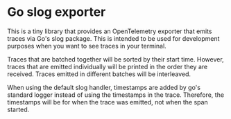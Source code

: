 # Go slog exporter

This is a tiny library that provides an OpenTelemetry exporter that emits traces via Go's slog package. This is
intended to be used for development purposes when you want to see traces in your terminal.

Traces that are batched together will be sorted by their start time. However, traces that are emitted individually
will be printed in the order they are received. Traces emitted in different batches will be interleaved.

When using the default slog handler, timestamps are added by go's standard logger instead of using the timestamps
in the trace. Therefore, the timestamps will be for when the trace was emitted, not when the span started.